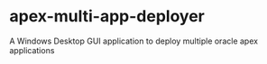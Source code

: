 # apex-multi-app-deployer
A Windows Desktop GUI application to deploy multiple oracle apex applications 
